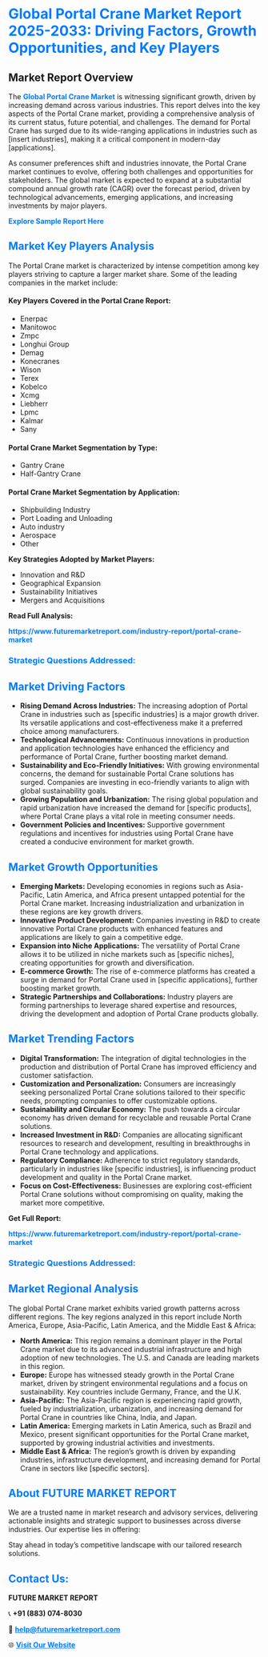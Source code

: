 <h1 style="color: #007BFF;">Global Portal Crane Market Report 2025-2033: Driving Factors, Growth Opportunities, and Key Players</h1>

<section id="overview">
<h2>Market Report Overview</h2>
<p>The <a href="https://www.futuremarketreport.com/industry-report/portal-crane-market" style="color: #007BFF; text-decoration: none;"><strong>Global Portal Crane Market</strong></a> is witnessing significant growth, driven by increasing demand across various industries. This report delves into the key aspects of the Portal Crane market, providing a comprehensive analysis of its current status, future potential, and challenges. The demand for Portal Crane has surged due to its wide-ranging applications in industries such as [insert industries], making it a critical component in modern-day [applications].</p>
<p>As consumer preferences shift and industries innovate, the Portal Crane market continues to evolve, offering both challenges and opportunities for stakeholders. The global market is expected to expand at a substantial compound annual growth rate (CAGR) over the forecast period, driven by technological advancements, emerging applications, and increasing investments by major players.</p>
</section>

<section id="overview">
<p><a href="https://www.futuremarketreport.com/request-sample/reportId=43136" style="color: #007BFF; text-decoration: none;"><strong>Explore Sample Report Here</strong></a></p>
</section>

<section id="key-players">
<h2 style="color: #007BFF;">Market Key Players Analysis</h2>
<p>The Portal Crane market is characterized by intense competition among key players striving to capture a larger market share. Some of the leading companies in the market include:</p>
<h4>Key Players Covered in the Portal Crane Report:</h4>
<ul><li>Enerpac</li><li>Manitowoc</li><li>Zmpc</li><li>Longhui Group</li><li>Demag</li><li>Konecranes</li><li>Wison</li><li>Terex</li><li>Kobelco</li><li>Xcmg</li><li>Liebherr</li><li>Lpmc</li><li>Kalmar</li><li>Sany</li></ul>
<h4>Portal Crane Market Segmentation by Type:</h4>
<ul><li>Gantry Crane</li><li>Half-Gantry Crane</li></ul>

<h4>Portal Crane Market Segmentation by Application:</h4>
<ul><li>Shipbuilding Industry</li><li>Port Loading and Unloading</li><li>Auto industry</li><li>Aerospace</li><li>Other</li></ul>
<p><strong>Key Strategies Adopted by Market Players:</strong></p>
<ul>
<li>Innovation and R&D</li>
<li>Geographical Expansion</li>
<li>Sustainability Initiatives</li>
<li>Mergers and Acquisitions</li>
</ul>
</section>

<section>
<p><strong>Read Full Analysis: </strong></p><a href="https://www.futuremarketreport.com/industry-report/portal-crane-market" style="color: #007BFF; text-decoration: none;"><strong>https://www.futuremarketreport.com/industry-report/portal-crane-market</strong></a>
<h3 style="color: #007BFF;">Strategic Questions Addressed:</h3>
</section>

<section id="driving-factors">
<h2 style="color: #007BFF;">Market Driving Factors</h2>
<ul>
<li><strong>Rising Demand Across Industries:</strong> The increasing adoption of Portal Crane in industries such as [specific industries] is a major growth driver. Its versatile applications and cost-effectiveness make it a preferred choice among manufacturers.</li>
<li><strong>Technological Advancements:</strong> Continuous innovations in production and application technologies have enhanced the efficiency and performance of Portal Crane, further boosting market demand.</li>
<li><strong>Sustainability and Eco-Friendly Initiatives:</strong> With growing environmental concerns, the demand for sustainable Portal Crane solutions has surged. Companies are investing in eco-friendly variants to align with global sustainability goals.</li>
<li><strong>Growing Population and Urbanization:</strong> The rising global population and rapid urbanization have increased the demand for [specific products], where Portal Crane plays a vital role in meeting consumer needs.</li>
<li><strong>Government Policies and Incentives:</strong> Supportive government regulations and incentives for industries using Portal Crane have created a conducive environment for market growth.</li>
</ul>
</section>

<section id="growth-opportunities">
<h2 style="color: #007BFF;">Market Growth Opportunities</h2>
<ul>
<li><strong>Emerging Markets:</strong> Developing economies in regions such as Asia-Pacific, Latin America, and Africa present untapped potential for the Portal Crane market. Increasing industrialization and urbanization in these regions are key growth drivers.</li>
<li><strong>Innovative Product Development:</strong> Companies investing in R&D to create innovative Portal Crane products with enhanced features and applications are likely to gain a competitive edge.</li>
<li><strong>Expansion into Niche Applications:</strong> The versatility of Portal Crane allows it to be utilized in niche markets such as [specific niches], creating opportunities for growth and diversification.</li>
<li><strong>E-commerce Growth:</strong> The rise of e-commerce platforms has created a surge in demand for Portal Crane used in [specific applications], further boosting market growth.</li>
<li><strong>Strategic Partnerships and Collaborations:</strong> Industry players are forming partnerships to leverage shared expertise and resources, driving the development and adoption of Portal Crane products globally.</li>
</ul>
</section>

<section id="trending-factors">
<h2 style="color: #007BFF;">Market Trending Factors</h2>
<ul>
<li><strong>Digital Transformation:</strong> The integration of digital technologies in the production and distribution of Portal Crane has improved efficiency and customer satisfaction.</li>
<li><strong>Customization and Personalization:</strong> Consumers are increasingly seeking personalized Portal Crane solutions tailored to their specific needs, prompting companies to offer customizable options.</li>
<li><strong>Sustainability and Circular Economy:</strong> The push towards a circular economy has driven demand for recyclable and reusable Portal Crane solutions.</li>
<li><strong>Increased Investment in R&D:</strong> Companies are allocating significant resources to research and development, resulting in breakthroughs in Portal Crane technology and applications.</li>
<li><strong>Regulatory Compliance:</strong> Adherence to strict regulatory standards, particularly in industries like [specific industries], is influencing product development and quality in the Portal Crane market.</li>
<li><strong>Focus on Cost-Effectiveness:</strong> Businesses are exploring cost-efficient Portal Crane solutions without compromising on quality, making the market more competitive.</li>
</ul>
</section>

<section>
<p><strong>Get Full Report: </strong></p><a href="https://www.futuremarketreport.com/industry-report/portal-crane-market" style="color: #007BFF; text-decoration: none;"><strong>https://www.futuremarketreport.com/industry-report/portal-crane-market</strong></a>
<h3 style="color: #007BFF;">Strategic Questions Addressed:</h3>
</section>


<section id="regional-analysis">
<h2 style="color: #007BFF;">Market Regional Analysis</h2>
<p>The global Portal Crane market exhibits varied growth patterns across different regions. The key regions analyzed in this report include North America, Europe, Asia-Pacific, Latin America, and the Middle East & Africa:</p>
<ul>
<li><strong>North America:</strong> This region remains a dominant player in the Portal Crane market due to its advanced industrial infrastructure and high adoption of new technologies. The U.S. and Canada are leading markets in this region.</li>
<li><strong>Europe:</strong> Europe has witnessed steady growth in the Portal Crane market, driven by stringent environmental regulations and a focus on sustainability. Key countries include Germany, France, and the U.K.</li>
<li><strong>Asia-Pacific:</strong> The Asia-Pacific region is experiencing rapid growth, fueled by industrialization, urbanization, and increasing demand for Portal Crane in countries like China, India, and Japan.</li>
<li><strong>Latin America:</strong> Emerging markets in Latin America, such as Brazil and Mexico, present significant opportunities for the Portal Crane market, supported by growing industrial activities and investments.</li>
<li><strong>Middle East & Africa:</strong> The region’s growth is driven by expanding industries, infrastructure development, and increasing demand for Portal Crane in sectors like [specific sectors].</li>
</ul>
</section>

<footer>
<h2 style="color: #007BFF;">About FUTURE MARKET REPORT</h2>
<p>We are a trusted name in market research and advisory services, delivering actionable insights and strategic support to businesses across diverse industries. Our expertise lies in offering:</p>

<p>Stay ahead in today’s competitive landscape with our tailored research solutions.</p>

<h2 style="color: #007BFF;">Contact Us:</h2>
<p><strong>FUTURE MARKET REPORT</strong></p>
<p>📞 <strong>+91 (883) 074-8030</strong></p>
<p>📧 <strong><a href="mailto:help@futuremarketreport.com" style="color: #007BFF;">help@futuremarketreport.com</a></strong></p>
<p>🌐 <strong><a href="https://www.futuremarketreport.com/" style="color: #007BFF;">Visit Our Website</a></strong></p>
</footer>
